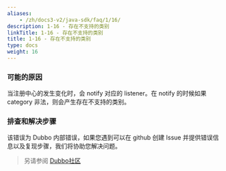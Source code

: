 ```yaml
---
aliases:
    - /zh/docs3-v2/java-sdk/faq/1/16/
description: 1-16 - 存在不支持的类别
linkTitle: 1-16 - 存在不支持的类别
title: 1-16 - 存在不支持的类别
type: docs
weight: 16
---
```




### 可能的原因
 当注册中心的发生变化时，会 notify 对应的 listener。在 notify 的时候如果 category 非法，则会产生存在不支持的类别。


### 排查和解决步骤
 该错误为 Dubbo 内部错误，如果您遇到可以在 github 创建 Issue 并提供错误信息以及复现步骤，我们将协助您解决问题。


> 另请参阅 
[Dubbo社区](https://github.com/apache/dubbo)